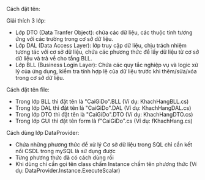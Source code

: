 Cách đặt tên: 


Giải thích 3 lớp:
- Lớp DTO (Data Tranfer Object): chứa các dữ liệu, các thuộc tính tương ứng với các trường trong cơ sở dữ liệu.
- Lớp DAL (Data Access Layer): lớp truy cập dữ liệu, chịu trách nhiệm tương tác với cơ sở dữ liệu, chứa các phương thức để lấy dữ liệu từ cơ sở dữ liệu và trả về cho tầng BLL.
- Lớp BLL (Business Login Layer): Chứa các quy tắc nghiệp vụ và logic xử lý của ứng dụng, kiểm tra tính hợp lệ của dữ liệu trước khi thêm/sửa/xóa trong cơ sở dữ liệu.

Cách đặt tên file: 
- Trong lớp BLL thì đặt tên là "CaiGiDo".BLL (Ví dụ: KhachHangBLL.cs)
- Trong lớp DAL thì đặt tên là "CaiGiDo".DAL (Ví dụ: KhachHangDAL.cs)
- Trong lớp DTO thì đặt tên là "CaiGiDo".DTO (Ví dụ: KhachHangDTO.cs)
- Trong lớp GUI thì đặt tên form là f"CaiGiDo".cs (Ví dụ: fKhachHang.cs)

Cách dùng lớp DataProvider: 
- Chứa những phương thức để xử lý Cơ sở dữ liệu trong SQL chỉ cần kết nối CSDL trong mySQL là sử dụng được
- Từng phương thức đã có cách dùng rồi
- Khi dùng chỉ cần gọi tên class chấm Instance chấm tên phương thức (Ví dụ: DataProvider.Instance.ExecuteScalar)
